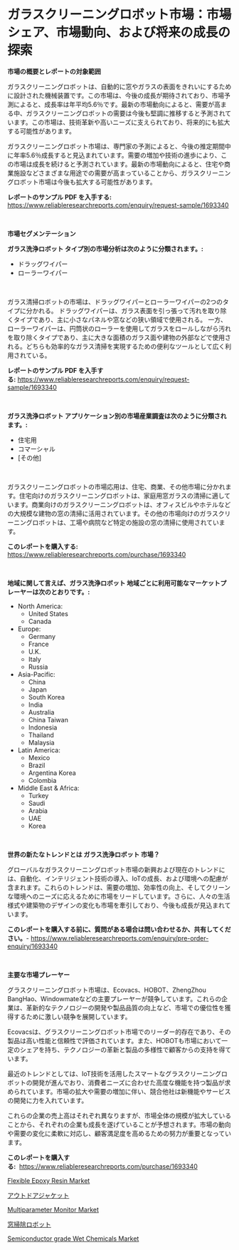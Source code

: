 <p><h1>ガラスクリーニングロボット市場：市場シェア、市場動向、および将来の成長の探索</h1></p><p><strong>市場の概要とレポートの対象範囲</strong></p>
<p><p>ガラスクリーニングロボットは、自動的に窓やガラスの表面をきれいにするために設計された機械装置です。この市場は、今後の成長が期待されており、市場予測によると、成長率は年平均5.6％です。最新の市場動向によると、需要が高まる中、ガラスクリーニングロボットの需要は今後も堅調に推移すると予測されています。この市場は、技術革新や高いニーズに支えられており、将来的にも拡大する可能性があります。</p><p>ガラスクリーニングロボット市場は、専門家の予測によると、今後の推定期間中に年率5.6％成長すると見込まれています。需要の増加や技術の進歩により、この市場は成長を続けると予測されています。最新の市場動向によると、住宅や商業施設などさまざまな用途での需要が高まっていることから、ガラスクリーニングロボット市場は今後も拡大する可能性があります。</p></p>
<p><strong>レポートのサンプル PDF を入手する:</strong> <a href="https://www.reliableresearchreports.com/enquiry/request-sample/1693340">https://www.reliableresearchreports.com/enquiry/request-sample/1693340</a></p>
<p>&nbsp;</p>
<p><strong>市場セグメンテーション</strong></p>
<p><strong>ガラス洗浄ロボット タイプ別の市場分析は次のように分類されます。:</strong></p>
<p><ul><li>ドラッグワイパー</li><li>ローラーワイパー</li></ul></p>
<p>&nbsp;</p>
<p><p>ガラス清掃ロボットの市場は、ドラッグワイパーとローラーワイパーの2つのタイプに分かれる。 ドラッグワイパーは、ガラス表面を引っ張って汚れを取り除くタイプであり、主に小さなパネルや窓などの狭い領域で使用される。 一方、ローラーワイパーは、円筒状のローラーを使用してガラスをロールしながら汚れを取り除くタイプであり、主に大きな面積のガラス面や建物の外部などで使用される。どちらも効率的なガラス清掃を実現するための便利なツールとして広く利用されている。</p></p>
<p><strong>レポートのサンプル PDF を入手する:</strong>&nbsp;<a href="https://www.reliableresearchreports.com/enquiry/request-sample/1693340">https://www.reliableresearchreports.com/enquiry/request-sample/1693340</a></p>
<p>&nbsp;</p>
<p><strong> ガラス洗浄ロボット アプリケーション別の市場産業調査は次のように分類されます。:</strong></p>
<p><ul><li>住宅用</li><li>コマーシャル</li><li>[その他]</li></ul></p>
<p>&nbsp;</p>
<p><p>ガラスクリーニングロボットの市場応用は、住宅、商業、その他市場に分かれます。住宅向けのガラスクリーニングロボットは、家庭用窓ガラスの清掃に適しています。商業向けのガラスクリーニングロボットは、オフィスビルやホテルなどの大規模な建物の窓の清掃に活用されています。その他の市場向けのガラスクリーニングロボットは、工場や病院など特定の施設の窓の清掃に使用されています。</p></p>
<p><strong>このレポートを購入する:</strong>&nbsp; <a href="https://www.reliableresearchreports.com/purchase/1693340">https://www.reliableresearchreports.com/purchase/1693340</a></p>
<p>&nbsp;</p>
<p><strong>地域に関して言えば、ガラス洗浄ロボット 地域ごとに利用可能なマーケットプレーヤーは次のとおりです。:</strong></p>
<p><ul>
    <li>
        North America:
        <ul>
            <li>United States</li>
            <li>Canada</li>
        </ul>
    </li>
    <li>
        Europe:
        <ul>
            <li>Germany</li>
            <li>France</li>
            <li>U.K.</li>
            <li>Italy</li>
            <li>Russia</li>
        </ul>
    </li>
    <li>
        Asia-Pacific:
        <ul>
            <li>China</li>
            <li>Japan</li>
            <li>South Korea</li>
            <li>India</li>
            <li>Australia</li>
            <li>China Taiwan</li>
            <li>Indonesia</li>
            <li>Thailand</li>
            <li>Malaysia</li>
        </ul>
    </li>
    <li>
        Latin America:
        <ul>
            <li>Mexico</li>
            <li>Brazil</li>
            <li>Argentina Korea</li>
            <li>Colombia</li>
        </ul>
    </li>
    <li>
        Middle East & Africa:
        <ul>
            <li>Turkey</li>
            <li>Saudi</li>
            <li>Arabia</li>
            <li>UAE</li>
            <li>Korea</li>
        </ul>
    </li>
    </ul></p>
<p>&nbsp;</p>
<p><strong>世界の新たなトレンドとは ガラス洗浄ロボット 市場？</strong></p>
<p><p>グローバルなガラスクリーニングロボット市場の新興および現在のトレンドには、自動化、インテリジェント技術の導入、IoTの成長、および環境への配慮が含まれます。これらのトレンドは、需要の増加、効率性の向上、そしてクリーンな環境へのニーズに応えるために市場をリードしています。さらに、人々の生活様式や建築物のデザインの変化も市場を牽引しており、今後も成長が見込まれています。</p></p>
<p><strong>このレポートを購入する前に、質問がある場合は問い合わせるか、共有してください。</strong>- <a href="https://www.reliableresearchreports.com/enquiry/pre-order-enquiry/1693340">https://www.reliableresearchreports.com/enquiry/pre-order-enquiry/1693340</a></p>
<p>&nbsp;</p>
<p><strong>主要な市場プレーヤー</strong></p>
<p><p>グラスクリーニングロボット市場は、Ecovacs、HOBOT、ZhengZhou BangHao、Windowmateなどの主要プレーヤーが競争しています。これらの企業は、革新的なテクノロジーの開発や製品品質の向上など、市場での優位性を獲得するために激しい競争を展開しています。</p><p>Ecovacsは、グラスクリーニングロボット市場でのリーダー的存在であり、その製品は高い性能と信頼性で評価されています。また、HOBOTも市場において一定のシェアを持ち、テクノロジーの革新と製品の多様性で顧客からの支持を得ています。</p><p>最近のトレンドとしては、IoT技術を活用したスマートなグラスクリーニングロボットの開発が進んでおり、消費者ニーズに合わせた高度な機能を持つ製品が求められています。市場の拡大や需要の増加に伴い、競合他社は新機能やサービスの開発に力を入れています。</p><p>これらの企業の売上高はそれぞれ異なりますが、市場全体の規模が拡大していることから、それぞれの企業も成長を遂げていることが予想されます。市場の動向や需要の変化に柔軟に対応し、顧客満足度を高めるための努力が重要となっています。</p></p>
<p><strong>このレポートを購入する:</strong>&nbsp;&nbsp;<a href="https://www.reliableresearchreports.com/purchase/1693340">https://www.reliableresearchreports.com/purchase/1693340</a></p>
<p><p><a href="https://github.com/bmorecock/Market-Research-Report-List-2/blob/main/flexible-epoxy-resin-market.md">Flexible Epoxy Resin Market</a></p><p><a href="https://medium.com/@briaabshire64/%E3%82%A2%E3%82%A6%E3%83%88%E3%83%89%E3%82%A2%E3%82%B8%E3%83%A3%E3%82%B1%E3%83%83%E3%83%88%E5%B8%82%E5%A0%B4-%E5%B8%82%E5%A0%B4cagr-%E5%B8%82%E5%A0%B4%E3%83%88%E3%83%AC%E3%83%B3%E3%83%89-%E6%88%90%E9%95%B7%E6%88%A6%E7%95%A5%E3%81%AB%E9%96%A2%E3%81%99%E3%82%8B%E6%B4%9E%E5%AF%9F-0af2b085df7f">アウトドアジャケット</a></p><p><a href="https://issuu.com/reportprime-2/docs/multiparameter-monitor-market-size-2030.pptx">Multiparameter Monitor Market</a></p><p><a href="https://github.com/cnnriuez22368/Market-Research-Report-List-1/blob/main/3535340194303.md">窓掃除ロボット</a></p><p><a href="https://view.publitas.com/reportprime-1/semiconductor-grade-wet-chemicals-market-research-report-forecasted-for-period-from-2024-2031-by-market-type-market-application-and-region/">Semiconductor grade Wet Chemicals Market</a></p></p>